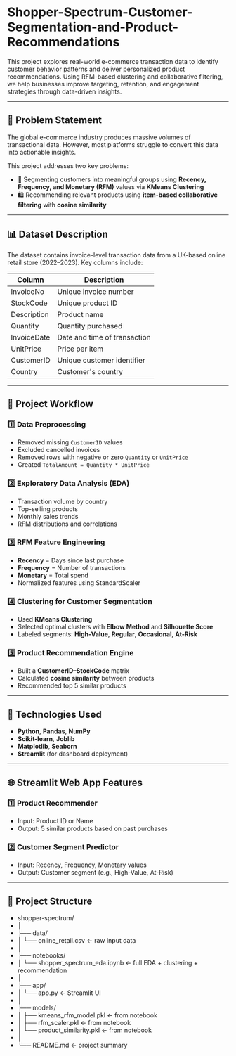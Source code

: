 # Shopper-Spectrum-Customer-Segmentation-and-Product-Recommendations

This project explores real-world e-commerce transaction data to identify customer behavior patterns and deliver personalized product recommendations. Using RFM-based clustering and collaborative filtering, we help businesses improve targeting, retention, and engagement strategies through data-driven insights.

---

## 📌 Problem Statement

The global e-commerce industry produces massive volumes of transactional data. However, most platforms struggle to convert this data into actionable insights.

This project addresses two key problems:

- 🎯 Segmenting customers into meaningful groups using **Recency, Frequency, and Monetary (RFM)** values via **KMeans Clustering**
- 🛍️ Recommending relevant products using **item-based collaborative filtering** with **cosine similarity**

---

## 📊 Dataset Description

The dataset contains invoice-level transaction data from a UK-based online retail store (2022–2023). Key columns include:

| Column        | Description                            |
|---------------|----------------------------------------|
| InvoiceNo     | Unique invoice number                  |
| StockCode     | Unique product ID                      |
| Description   | Product name                           |
| Quantity      | Quantity purchased                     |
| InvoiceDate   | Date and time of transaction           |
| UnitPrice     | Price per item                         |
| CustomerID    | Unique customer identifier             |
| Country       | Customer's country                     |

---

## 🚀 Project Workflow

### 1️⃣ Data Preprocessing
- Removed missing `CustomerID` values
- Excluded cancelled invoices
- Removed rows with negative or zero `Quantity` or `UnitPrice`
- Created `TotalAmount = Quantity * UnitPrice`

### 2️⃣ Exploratory Data Analysis (EDA)
- Transaction volume by country
- Top-selling products
- Monthly sales trends
- RFM distributions and correlations

### 3️⃣ RFM Feature Engineering
- **Recency** = Days since last purchase
- **Frequency** = Number of transactions
- **Monetary** = Total spend
- Normalized features using StandardScaler

### 4️⃣ Clustering for Customer Segmentation
- Used **KMeans Clustering**
- Selected optimal clusters with **Elbow Method** and **Silhouette Score**
- Labeled segments: **High-Value**, **Regular**, **Occasional**, **At-Risk**

### 5️⃣ Product Recommendation Engine
- Built a **CustomerID–StockCode** matrix
- Calculated **cosine similarity** between products
- Recommended top 5 similar products

---

## 🧠 Technologies Used

- **Python**, **Pandas**, **NumPy**
- **Scikit-learn**, **Joblib**
- **Matplotlib**, **Seaborn**
- **Streamlit** (for dashboard deployment)

---

## 🌐 Streamlit Web App Features

### 1️⃣ Product Recommender
- Input: Product ID or Name
- Output: 5 similar products based on past purchases

### 2️⃣ Customer Segment Predictor
- Input: Recency, Frequency, Monetary values
- Output: Customer segment (e.g., High-Value, At-Risk)

---

## 📂 Project Structure
- shopper-spectrum/
- │
- ├── data/
- │   └── online_retail.csv                ← raw input data
- │
- ├── notebooks/
- │   └── shopper_spectrum_eda.ipynb       ← full EDA + clustering + recommendation
- │
- ├── app/
- │   └── app.py                           ← Streamlit UI 
- │
- ├── models/
- │   ├── kmeans_rfm_model.pkl             ← from notebook
- │   ├── rfm_scaler.pkl                   ← from notebook
- │   └── product_similarity.pkl           ← from notebook
- │
- └── README.md                            ← project summary



